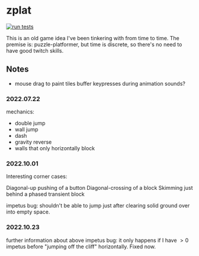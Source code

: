 zplat
=====
[![run tests](https://github.com/jcreedcmu/zplat/actions/workflows/run-tests.yml/badge.svg?branch=main)](https://github.com/jcreedcmu/zplat/actions/workflows/run-tests.yml)

This is an old game idea I've been tinkering with from time to time.
The premise is: puzzle-platformer, but time is discrete, so there's
no need to have good twitch skills.

## Notes

- mouse drag to paint tiles
buffer keypresses during animation
sounds?

### 2022.07.22

mechanics:
- double jump
- wall jump
- dash
- gravity reverse
- walls that only horizontally block

### 2022.10.01

Interesting corner cases:

Diagonal-up pushing of a button
Diagonal-crossing of a block
Skimming just behind a phased transient block

impetus bug: shouldn't be able to jump just after clearing solid
ground over into empty space.

### 2022.10.23

further information about above impetus bug: it only happens if I have
$>0$ impetus before "jumping off the cliff" horizontally. Fixed now.
